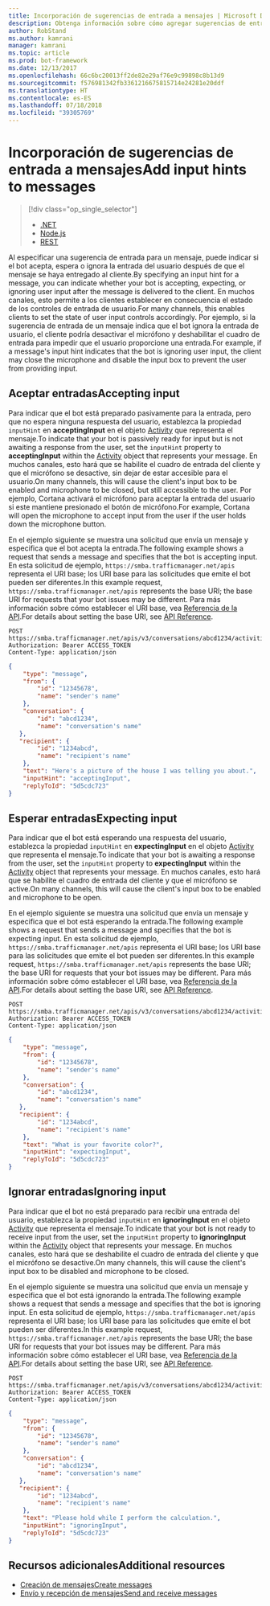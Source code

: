 ```yaml
---
title: Incorporación de sugerencias de entrada a mensajes | Microsoft Docs
description: Obtenga información sobre cómo agregar sugerencias de entrada a los mensajes mediante el servicio Bot Connector.
author: RobStand
ms.author: kamrani
manager: kamrani
ms.topic: article
ms.prod: bot-framework
ms.date: 12/13/2017
ms.openlocfilehash: 66c6bc20013ff2de82e29af76e9c99898c8b13d9
ms.sourcegitcommit: f576981342fb3361216675815714e24281e20ddf
ms.translationtype: HT
ms.contentlocale: es-ES
ms.lasthandoff: 07/18/2018
ms.locfileid: "39305769"
---
```

# <a name="add-input-hints-to-messages"></a><span data-ttu-id="27d9d-103">Incorporación de sugerencias de entrada a mensajes</span><span class="sxs-lookup"><span data-stu-id="27d9d-103">Add input hints to messages</span></span>
> [!div class="op_single_selector"]
> - [.NET](../dotnet/bot-builder-dotnet-add-input-hints.md)
> - [Node.js](../nodejs/bot-builder-nodejs-send-input-hints.md)
> - [REST](../rest-api/bot-framework-rest-connector-add-input-hints.md)

<span data-ttu-id="27d9d-107">Al especificar una sugerencia de entrada para un mensaje, puede indicar si el bot acepta, espera o ignora la entrada del usuario después de que el mensaje se haya entregado al cliente.</span><span class="sxs-lookup"><span data-stu-id="27d9d-107">By specifying an input hint for a message, you can indicate whether your bot is accepting, expecting, or ignoring user input after the message is delivered to the client.</span></span> <span data-ttu-id="27d9d-108">En muchos canales, esto permite a los clientes establecer en consecuencia el estado de los controles de entrada de usuario.</span><span class="sxs-lookup"><span data-stu-id="27d9d-108">For many channels, this enables clients to set the state of user input controls accordingly.</span></span> <span data-ttu-id="27d9d-109">Por ejemplo, si la sugerencia de entrada de un mensaje indica que el bot ignora la entrada de usuario, el cliente podría desactivar el micrófono y deshabilitar el cuadro de entrada para impedir que el usuario proporcione una entrada.</span><span class="sxs-lookup"><span data-stu-id="27d9d-109">For example, if a message's input hint indicates that the bot is ignoring user input, the client may close the microphone and disable the input box to prevent the user from providing input.</span></span>

## <a name="accepting-input"></a><span data-ttu-id="27d9d-110">Aceptar entradas</span><span class="sxs-lookup"><span data-stu-id="27d9d-110">Accepting input</span></span>

<span data-ttu-id="27d9d-111">Para indicar que el bot está preparado pasivamente para la entrada, pero que no espera ninguna respuesta del usuario, establezca la propiedad `inputHint` en **acceptingInput** en el objeto [Activity][Activity] que representa el mensaje.</span><span class="sxs-lookup"><span data-stu-id="27d9d-111">To indicate that your bot is passively ready for input but is not awaiting a response from the user, set the `inputHint` property to **acceptingInput** within the [Activity][Activity] object that represents your message.</span></span> <span data-ttu-id="27d9d-112">En muchos canales, esto hará que se habilite el cuadro de entrada del cliente y que el micrófono se desactive, sin dejar de estar accesible para el usuario.</span><span class="sxs-lookup"><span data-stu-id="27d9d-112">On many channels, this will cause the client's input box to be enabled and microphone to be closed, but still accessible to the user.</span></span> <span data-ttu-id="27d9d-113">Por ejemplo, Cortana activará el micrófono para aceptar la entrada del usuario si este mantiene presionado el botón de micrófono.</span><span class="sxs-lookup"><span data-stu-id="27d9d-113">For example, Cortana will open the microphone to accept input from the user if the user holds down the microphone button.</span></span> 

<span data-ttu-id="27d9d-114">En el ejemplo siguiente se muestra una solicitud que envía un mensaje y especifica que el bot acepta la entrada.</span><span class="sxs-lookup"><span data-stu-id="27d9d-114">The following example shows a request that sends a message and specifies that the bot is accepting input.</span></span> <span data-ttu-id="27d9d-115">En esta solicitud de ejemplo, `https://smba.trafficmanager.net/apis` representa el URI base; los URI base para las solicitudes que emite el bot pueden ser diferentes.</span><span class="sxs-lookup"><span data-stu-id="27d9d-115">In this example request, `https://smba.trafficmanager.net/apis` represents the base URI; the base URI for requests that your bot issues may be different.</span></span> <span data-ttu-id="27d9d-116">Para más información sobre cómo establecer el URI base, vea [Referencia de la API](bot-framework-rest-connector-api-reference.md#base-uri).</span><span class="sxs-lookup"><span data-stu-id="27d9d-116">For details about setting the base URI, see [API Reference](bot-framework-rest-connector-api-reference.md#base-uri).</span></span>

```http
POST https://smba.trafficmanager.net/apis/v3/conversations/abcd1234/activities/5d5cdc723
Authorization: Bearer ACCESS_TOKEN
Content-Type: application/json
```

```json
{
    "type": "message",
    "from": {
        "id": "12345678",
        "name": "sender's name"
    },
    "conversation": {
        "id": "abcd1234",
        "name": "conversation's name"
   },
   "recipient": {
        "id": "1234abcd",
        "name": "recipient's name"
    },
    "text": "Here's a picture of the house I was telling you about.",
    "inputHint": "acceptingInput",
    "replyToId": "5d5cdc723"
}
```

## <a name="expecting-input"></a><span data-ttu-id="27d9d-117">Esperar entradas</span><span class="sxs-lookup"><span data-stu-id="27d9d-117">Expecting input</span></span>

<span data-ttu-id="27d9d-118">Para indicar que el bot está esperando una respuesta del usuario, establezca la propiedad `inputHint` en **expectingInput** en el objeto [Activity][Activity] que representa el mensaje.</span><span class="sxs-lookup"><span data-stu-id="27d9d-118">To indicate that your bot is awaiting a response from the user, set the `inputHint` property to **expectingInput** within the [Activity][Activity] object that represents your message.</span></span> <span data-ttu-id="27d9d-119">En muchos canales, esto hará que se habilite el cuadro de entrada del cliente y que el micrófono se active.</span><span class="sxs-lookup"><span data-stu-id="27d9d-119">On many channels, this will cause the client's input box to be enabled and microphone to be open.</span></span> 

<span data-ttu-id="27d9d-120">En el ejemplo siguiente se muestra una solicitud que envía un mensaje y especifica que el bot está esperando la entrada.</span><span class="sxs-lookup"><span data-stu-id="27d9d-120">The following example shows a request that sends a message and specifies that the bot is expecting input.</span></span> <span data-ttu-id="27d9d-121">En esta solicitud de ejemplo, `https://smba.trafficmanager.net/apis` representa el URI base; los URI base para las solicitudes que emite el bot pueden ser diferentes.</span><span class="sxs-lookup"><span data-stu-id="27d9d-121">In this example request, `https://smba.trafficmanager.net/apis` represents the base URI; the base URI for requests that your bot issues may be different.</span></span> <span data-ttu-id="27d9d-122">Para más información sobre cómo establecer el URI base, vea [Referencia de la API](bot-framework-rest-connector-api-reference.md#base-uri).</span><span class="sxs-lookup"><span data-stu-id="27d9d-122">For details about setting the base URI, see [API Reference](bot-framework-rest-connector-api-reference.md#base-uri).</span></span>

```http
POST https://smba.trafficmanager.net/apis/v3/conversations/abcd1234/activities/5d5cdc723
Authorization: Bearer ACCESS_TOKEN
Content-Type: application/json
```

```json
{
    "type": "message",
    "from": {
        "id": "12345678",
        "name": "sender's name"
    },
    "conversation": {
        "id": "abcd1234",
        "name": "conversation's name"
   },
   "recipient": {
        "id": "1234abcd",
        "name": "recipient's name"
    },
    "text": "What is your favorite color?",
    "inputHint": "expectingInput",
    "replyToId": "5d5cdc723"
}
```

## <a name="ignoring-input"></a><span data-ttu-id="27d9d-123">Ignorar entradas</span><span class="sxs-lookup"><span data-stu-id="27d9d-123">Ignoring input</span></span>
 
<span data-ttu-id="27d9d-124">Para indicar que el bot no está preparado para recibir una entrada del usuario, establezca la propiedad `inputHint` en **ignoringInput** en el objeto [Activity][Activity] que representa el mensaje.</span><span class="sxs-lookup"><span data-stu-id="27d9d-124">To indicate that your bot is not ready to receive input from the user, set the `inputHint` property to **ignoringInput** within the [Activity][Activity] object that represents your message.</span></span> <span data-ttu-id="27d9d-125">En muchos canales, esto hará que se deshabilite el cuadro de entrada del cliente y que el micrófono se desactive.</span><span class="sxs-lookup"><span data-stu-id="27d9d-125">On many channels, this will cause the client's input box to be disabled and microphone to be closed.</span></span> 

<span data-ttu-id="27d9d-126">En el ejemplo siguiente se muestra una solicitud que envía un mensaje y especifica que el bot está ignorando la entrada.</span><span class="sxs-lookup"><span data-stu-id="27d9d-126">The following example shows a request that sends a message and specifies that the bot is ignoring input.</span></span> <span data-ttu-id="27d9d-127">En esta solicitud de ejemplo, `https://smba.trafficmanager.net/apis` representa el URI base; los URI base para las solicitudes que emite el bot pueden ser diferentes.</span><span class="sxs-lookup"><span data-stu-id="27d9d-127">In this example request, `https://smba.trafficmanager.net/apis` represents the base URI; the base URI for requests that your bot issues may be different.</span></span> <span data-ttu-id="27d9d-128">Para más información sobre cómo establecer el URI base, vea [Referencia de la API](bot-framework-rest-connector-api-reference.md#base-uri).</span><span class="sxs-lookup"><span data-stu-id="27d9d-128">For details about setting the base URI, see [API Reference](bot-framework-rest-connector-api-reference.md#base-uri).</span></span>

```http
POST https://smba.trafficmanager.net/apis/v3/conversations/abcd1234/activities/5d5cdc723
Authorization: Bearer ACCESS_TOKEN
Content-Type: application/json
```

```json
{
    "type": "message",
    "from": {
        "id": "12345678",
        "name": "sender's name"
    },
    "conversation": {
        "id": "abcd1234",
        "name": "conversation's name"
   },
   "recipient": {
        "id": "1234abcd",
        "name": "recipient's name"
    },
    "text": "Please hold while I perform the calculation.",
    "inputHint": "ignoringInput",
    "replyToId": "5d5cdc723"
}
```

## <a name="additional-resources"></a><span data-ttu-id="27d9d-129">Recursos adicionales</span><span class="sxs-lookup"><span data-stu-id="27d9d-129">Additional resources</span></span>

- [<span data-ttu-id="27d9d-130">Creación de mensajes</span><span class="sxs-lookup"><span data-stu-id="27d9d-130">Create messages</span></span>](bot-framework-rest-connector-create-messages.md)
- [<span data-ttu-id="27d9d-131">Envío y recepción de mensajes</span><span class="sxs-lookup"><span data-stu-id="27d9d-131">Send and receive messages</span></span>](bot-framework-rest-connector-send-and-receive-messages.md)

[Activity]: bot-framework-rest-connector-api-reference.md#activity-object